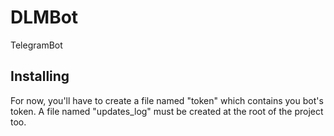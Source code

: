 # DLMBot
TelegramBot

## Installing

For now, you'll have to create a file named "token" which contains you bot's token.
A file named "updates_log" must be created at the root of the project too.
